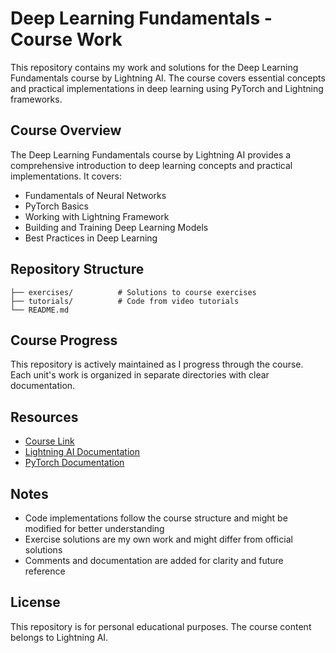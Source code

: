 # Deep Learning Fundamentals - Course Work

This repository contains my work and solutions for the Deep Learning Fundamentals course by Lightning AI. The course covers essential concepts and practical implementations in deep learning using PyTorch and Lightning frameworks.

## Course Overview

The Deep Learning Fundamentals course by Lightning AI provides a comprehensive introduction to deep learning concepts and practical implementations. It covers:

- Fundamentals of Neural Networks
- PyTorch Basics
- Working with Lightning Framework
- Building and Training Deep Learning Models
- Best Practices in Deep Learning

## Repository Structure

```
├── exercises/          # Solutions to course exercises
├── tutorials/          # Code from video tutorials
└── README.md
```

## Course Progress

This repository is actively maintained as I progress through the course. Each unit's work is organized in separate directories with clear documentation.

## Resources

- [Course Link](https://lightning.ai/courses/deep-learning-fundamentals)
- [Lightning AI Documentation](https://lightning.ai/docs/pytorch/stable/)
- [PyTorch Documentation](https://pytorch.org/docs/)

## Notes

- Code implementations follow the course structure and might be modified for better understanding
- Exercise solutions are my own work and might differ from official solutions
- Comments and documentation are added for clarity and future reference

## License

This repository is for personal educational purposes. The course content belongs to Lightning AI.
